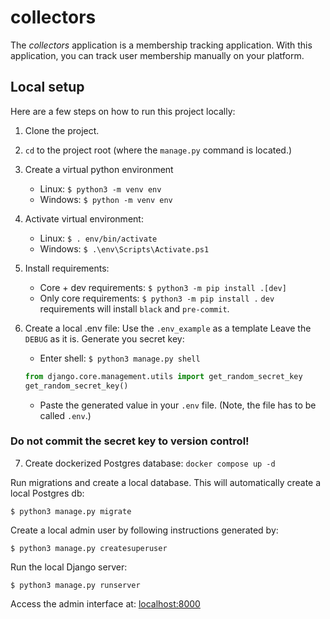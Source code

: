 # collectors #
The _collectors_ application is a membership tracking application. 
With this application, you can track user membership manually on your platform.

## Local setup ##

Here are a few steps on how to run this project locally:

1. Clone the project.

2. ```cd``` to the project root (where the ```manage.py``` command is located.)

3. Create a virtual python environment
    - Linux: ```$ python3 -m venv env```
    - Windows: ```$ python -m venv env```

4. Activate virtual environment:
    - Linux: ```$ . env/bin/activate```
    - Windows: ```$ .\env\Scripts\Activate.ps1```

5. Install requirements:
    - Core + dev requirements: ```$ python3 -m pip install .[dev]```
    - Only core requirements: ```$ python3 -m pip install .```
    ```dev``` requirements will install ```black``` and ```pre-commit```.

6. Create a local .env file:
    Use the ```.env_example``` as a template
    Leave the ```DEBUG``` as it is.
    Generate you secret key:
    - Enter shell: ```$ python3 manage.py shell```
    
    ```python
    from django.core.management.utils import get_random_secret_key
    get_random_secret_key()
    ```
    
    - Paste the generated value in your ```.env``` file.
    (Note, the file has to be called ```.env```.)
### Do not commit the secret key to version control! ###

7. Create dockerized Postgres database:
    ```docker compose up -d```

Run migrations and create a local database. This will automatically create a local Postgres db:
    
    $ python3 manage.py migrate

Create a local admin user by following instructions generated by:

    $ python3 manage.py createsuperuser

Run the local Django server:

    $ python3 manage.py runserver

Access the admin interface at: [localhost:8000](http://localhost:8000/admin/)



